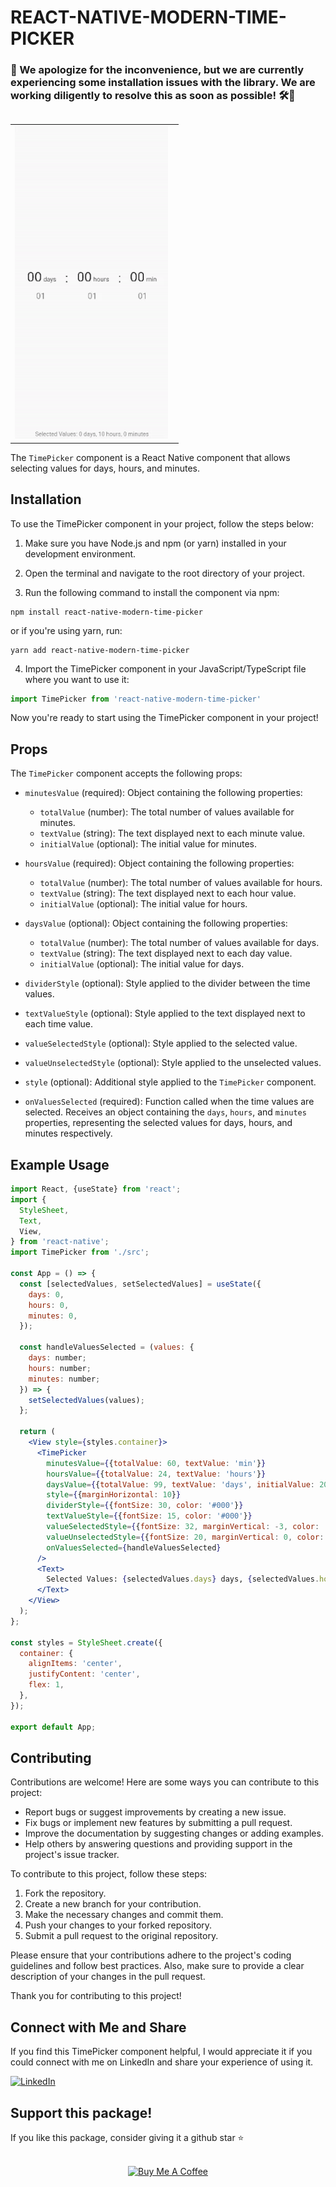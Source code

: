# REACT-NATIVE-MODERN-TIME-PICKER
### 🚧 We apologize for the inconvenience, but we are currently experiencing some installation issues with the library. We are working diligently to resolve this as soon as possible! 🛠️💪
<table align="right">
   <tr>
      <td><img src="docs/ezgif.com-crop.gif" alt="React Native Modern Time Picker" height="500px" style="margin-right:10px" /></td>
   </tr>
</table>


The `TimePicker` component is a React Native component that allows selecting values for days, hours, and minutes.

## Installation

To use the TimePicker component in your project, follow the steps below:

1. Make sure you have Node.js and npm (or yarn) installed in your development environment.

2. Open the terminal and navigate to the root directory of your project.

3. Run the following command to install the component via npm:

```shell
npm install react-native-modern-time-picker
```

or if you're using yarn, run:

```shell
yarn add react-native-modern-time-picker
```

4. Import the TimePicker component in your JavaScript/TypeScript file where you want to use it:

```jsx
import TimePicker from 'react-native-modern-time-picker'
```

Now you're ready to start using the TimePicker component in your project!

## Props

The `TimePicker` component accepts the following props:

- `minutesValue` (required): Object containing the following properties:
  - `totalValue` (number): The total number of values available for minutes.
  - `textValue` (string): The text displayed next to each minute value.
  - `initialValue` (optional): The initial value for minutes.

- `hoursValue` (required): Object containing the following properties:
  - `totalValue` (number): The total number of values available for hours.
  - `textValue` (string): The text displayed next to each hour value.
  - `initialValue` (optional): The initial value for hours.

- `daysValue` (optional): Object containing the following properties:
  - `totalValue` (number): The total number of values available for days.
  - `textValue` (string): The text displayed next to each day value.
  - `initialValue` (optional): The initial value for days.

- `dividerStyle` (optional): Style applied to the divider between the time values.

- `textValueStyle` (optional): Style applied to the text displayed next to each time value.

- `valueSelectedStyle` (optional): Style applied to the selected value.

- `valueUnselectedStyle` (optional): Style applied to the unselected values.

- `style` (optional): Additional style applied to the `TimePicker` component.

- `onValuesSelected` (required): Function called when the time values are selected. Receives an object containing the `days`, `hours`, and `minutes` properties, representing the selected values for days, hours, and minutes respectively.

## Example Usage

```jsx
import React, {useState} from 'react';
import {
  StyleSheet,
  Text,
  View,
} from 'react-native';
import TimePicker from './src';

const App = () => {
  const [selectedValues, setSelectedValues] = useState({
    days: 0,
    hours: 0,
    minutes: 0,
  });

  const handleValuesSelected = (values: {
    days: number;
    hours: number;
    minutes: number;
  }) => {
    setSelectedValues(values);
  };

  return (
    <View style={styles.container}>
      <TimePicker
        minutesValue={{totalValue: 60, textValue: 'min'}}
        hoursValue={{totalValue: 24, textValue: 'hours'}}
        daysValue={{totalValue: 99, textValue: 'days', initialValue: 20}}
        style={{marginHorizontal: 10}}
        dividerStyle={{fontSize: 30, color: '#000'}}
        textValueStyle={{fontSize: 15, color: '#000'}}
        valueSelectedStyle={{fontSize: 32, marginVertical: -3, color: '#000', opacity: 1}}
        valueUnselectedStyle={{fontSize: 20, marginVertical: 0, color: '#000', opacity: 0.5}}
        onValuesSelected={handleValuesSelected}
      />
      <Text>
        Selected Values: {selectedValues.days} days, {selectedValues.hours} hours, {selectedValues.minutes} minutes
      </Text>
    </View>
  );
};

const styles = StyleSheet.create({
  container: {
    alignItems: 'center',
    justifyContent: 'center',
    flex: 1,
  },
});

export default App;

```

## Contributing

Contributions are welcome! Here are some ways you can contribute to this project:

- Report bugs or suggest improvements by creating a new issue.
- Fix bugs or implement new features by submitting a pull request.
- Improve the documentation by suggesting changes or adding examples.
- Help others by answering questions and providing support in the project's issue tracker.

To contribute to this project, follow these steps:

1. Fork the repository.
2. Create a new branch for your contribution.
3. Make the necessary changes and commit them.
4. Push your changes to your forked repository.
5. Submit a pull request to the original repository.

Please ensure that your contributions adhere to the project's coding guidelines and follow best practices. Also, make sure to provide a clear description of your changes in the pull request.

Thank you for contributing to this project!

## Connect with Me and Share

If you find this TimePicker component helpful, I would appreciate it if you could connect with me on LinkedIn and share your experience of using it.

[![LinkedIn](https://img.shields.io/badge/LinkedIn-Connect-blue)](https://www.linkedin.com/in/afonso-salvador/)

## Support this package!

If you like this package, consider giving it a github star ⭐
<br></br>
  <div align="center">
    <a href="https://www.buymeacoffee.com/afonsomsalvador" target="_blank"><img src="https://cdn.buymeacoffee.com/buttons/v2/default-yellow.png" alt="Buy Me A Coffee" style="height: 60px !important;width: 217px !important;" >
    </a>
  </div>
